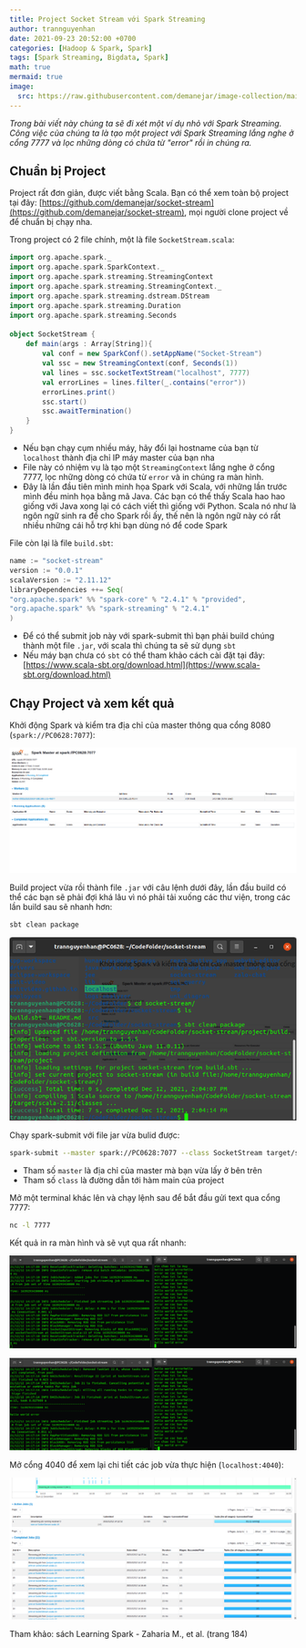 ```yaml
---
title: Project Socket Stream với Spark Streaming
author: trannguyenhan 
date: 2021-09-23 20:52:00 +0700
categories: [Hadoop & Spark, Spark]
tags: [Spark Streaming, Bigdata, Spark]
math: true
mermaid: true
image:
  src: https://raw.githubusercontent.com/demanejar/image-collection/main/SparkStreaming/streaming-arch.png
---
```


*Trong bài viết này chúng ta sẽ đi xét một ví dụ nhỏ với Spark Streaming. Công việc của chúng ta là tạo một project với Spark Streaming lắng nghe ở cổng 7777 và lọc những dòng có chứa từ "error" rồi in chúng ra.* 

## Chuẩn bị Project

Project rất đơn giản, được viết bằng Scala. Bạn có thể xem toàn bộ project tại đây: [https://github.com/demanejar/socket-stream](https://github.com/demanejar/socket-stream), mọi người clone project về để chuẩn bị chạy nha.

Trong project có 2 file chính, một là file `SocketStream.scala`: 

```scala
import org.apache.spark._
import org.apache.spark.SparkContext._
import org.apache.spark.streaming.StreamingContext
import org.apache.spark.streaming.StreamingContext._
import org.apache.spark.streaming.dstream.DStream
import org.apache.spark.streaming.Duration
import org.apache.spark.streaming.Seconds

object SocketStream {
	def main(args : Array[String]){
		val conf = new SparkConf().setAppName("Socket-Stream")
		val ssc = new StreamingContext(conf, Seconds(1))
		val lines = ssc.socketTextStream("localhost", 7777)
		val errorLines = lines.filter(_.contains("error"))
		errorLines.print()
		ssc.start()
		ssc.awaitTermination()
	}
}
```

- Nếu bạn chạy cụm nhiều máy, hãy đổi lại hostname của bạn từ `localhost` thành địa chỉ IP máy master của bạn nha
- File này có nhiệm vụ là tạo một `StreamingContext` lắng nghe ở cổng 7777, lọc những dòng có chứa từ `error` và in chúng ra màn hình.
- Đây là lần đầu tiên mình minh họa Spark với Scala, với những lần trước mình đều minh họa bằng mã Java. Các bạn có thể thấy Scala hao hao giống với Java xong lại có cách viết thì giống với Python. Scala nó như là ngôn ngữ sinh ra để cho Spark rồi ấy, thế nên là ngôn ngữ này có rất nhiều những cái hỗ trợ khi bạn dùng nó để code Spark

File còn lại là file `build.sbt`: 

```sbt
name := "socket-stream"
version := "0.0.1"
scalaVersion := "2.11.12"
libraryDependencies ++= Seq(
"org.apache.spark" %% "spark-core" % "2.4.1" % "provided",
"org.apache.spark" %% "spark-streaming" % "2.4.1"
)
```

- Để có thể submit job này với spark-submit thì bạn phải build chúng thành một file `.jar`, với scala thì chúng ta sẽ sử dụng `sbt`
- Nếu máy bạn chưa có `sbt` có thể tham khảo cách cài đặt tại đây: [https://www.scala-sbt.org/download.html](https://www.scala-sbt.org/download.html)

## Chạy Project và xem kết quả

Khởi động Spark và kiểm tra địa chỉ của master thông qua cổng 8080 (`spark://PC0628:7077`): 

![](https://raw.githubusercontent.com/demanejar/image-collection/main/SocketStream/socket_stream.png)

Build project vừa rồi thành file `.jar` với câu lệnh dưới đây, lần đầu build có thể các bạn sẽ phải đợi khá lâu vì nó phải tải xuống các thư viện, trong các lần build sau sẽ nhanh hơn: 

```bash
sbt clean package
```

![](https://raw.githubusercontent.com/demanejar/image-collection/main/SocketStream/sbt_clean_package.png)

Chạy spark-submit với file jar vừa bulid được: 

```bash
spark-submit --master spark://PC0628:7077 --class SocketStream target/scala-2.11/socket-stream_2.11-0.0.1.jar
```

- Tham số `master` là địa chỉ của master mà bạn vừa lấy ở bên trên
- Tham số `class` là đường dẫn tới hàm main của project

Mở một terminal khác lên và chạy lệnh sau để bắt đầu gửi text qua cổng 7777: 

```bash
nc -l 7777
```

Kết quả in ra màn hình và sẽ vụt qua rất nhanh: 

![](https://raw.githubusercontent.com/demanejar/image-collection/main/SocketStream/result_1.png)

![](https://raw.githubusercontent.com/demanejar/image-collection/main/SocketStream/result_2.png)

Mở cổng 4040 để xem lại chi tiết các job vừa thực hiện (`localhost:4040`): 

![](https://raw.githubusercontent.com/demanejar/image-collection/main/SocketStream/4040.png)

Tham khảo: sách Learning Spark - Zaharia M., et al. (trang 184)
